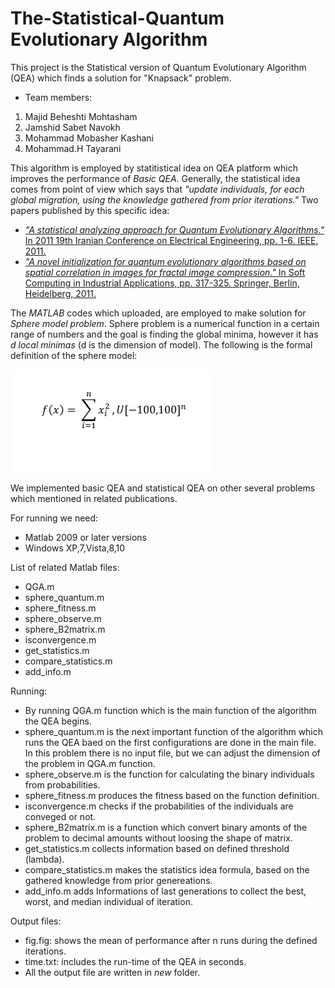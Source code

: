 # The-Statistical-Quantum Evolutionary Algorithm
This project is the Statistical version of Quantum Evolutionary Algorithm (QEA) which finds a solution for "Knapsack" problem.
- Team members:
1. Majid Beheshti Mohtasham
2. Jamshid Sabet Navokh
3. Mohammad Mobasher Kashani
4. Mohammad.H Tayarani

This algorithm is employed by statitistical idea on QEA platform which improves the performance of *Basic QEA*. Generally, the statistical idea comes from point of view which says that *"update individuals, for each global migration, using the knowledge gathered from prior iterations."* Two papers published by this specific idea:
* [*"A statistical analyzing approach for Quantum Evolutionary Algorithms."* In 2011 19th Iranian Conference on Electrical Engineering, pp. 1-6. IEEE, 2011.](https://ieeexplore.ieee.org/abstract/document/5955671)
* [*"A novel initialization for quantum evolutionary algorithms based on spatial correlation in images for fractal image compression."* In Soft Computing in Industrial Applications, pp. 317-325. Springer, Berlin, Heidelberg, 2011.](https://link.springer.com/chapter/10.1007/978-3-642-20505-7_28)

The *MATLAB* codes which uploaded, are employed to make solution for *Sphere model problem*. Sphere problem is a numerical function in a certain range of numbers and the goal is finding the global minima, however it has *d local minimas* (d is the dimension of model). The following is the formal definition of the sphere model:

<img src="https://github.com/mjBM/The-Statistical-QEA-Sphre-problem/blob/master/images/sphere-model.png" width="324" height="164">

We implemented basic QEA and statistical QEA on other several problems which mentioned in related publications.

For running we need:
* Matlab 2009 or later versions
* Windows XP,7,Vista,8,10


List of related Matlab files:
* QGA.m
* sphere_quantum.m
* sphere_fitness.m
* sphere_observe.m
* sphere_B2matrix.m
* isconvergence.m
* get_statistics.m
* compare_statistics.m
* add_info.m

Running:
- By running QGA.m function which is the main function of the algorithm the QEA begins. 
- sphere_quantum.m is the next important function of the algorithm which runs the QEA baed on the first configurations are done in the main file. In this problem there is no input file, but we can adjust the dimension of the problem in QGA.m function.
- sphere_observe.m is the function for calculating the binary individuals from probabilities. 
- sphere_fitness.m produces the fitness based on the function definition. 
- isconvergence.m checks if the probabilities of the individuals are conveged or not.
- sphere_B2matrix.m is a function which convert binary amonts of the problem to decimal amounts without loosing the shape of matrix.
- get_statistics.m collects information based on defined threshold (lambda).
- compare_statistics.m makes the statistics idea formula, based on the gathered knowledge from prior genereations.
- add_info.m adds Informations of last generations to collect the best, worst, and median individual of iteration.

Output files:
- fig.fig: shows the mean of performance after n runs during the defined iterations.
- time.txt: includes the run-time of the QEA in seconds.
- All the output file are written in *new* folder.
